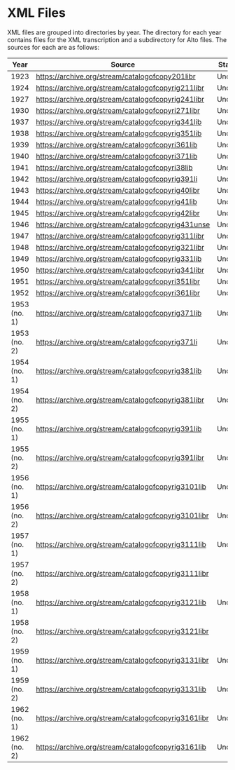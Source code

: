 
# XML Files

XML files are grouped into directories by year. The directory for each
year contains files for the XML transcription and a subdirectory for
Alto files. The sources for each are as follows:

| Year         | Source                                              | Status  |
|--------------|---------------------------------------------------- |---------|
| 1923         | https://archive.org/stream/catalogofcopy201libr     | Uncorr. |
| 1924         | https://archive.org/stream/catalogofcopyrig211libr  | Uncorr. |
| 1927         | https://archive.org/stream/catalogofcopyrig241libr  | Uncorr. |
| 1930         | https://archive.org/stream/catalogofcopyri271libr   | Uncorr. |
| 1937         | https://archive.org/stream/catalogofcopyrig341lib   | Uncorr. |
| 1938         | https://archive.org/stream/catalogofcopyrig351lib   | Uncorr. |
| 1939         | https://archive.org/stream/catalogofcopyri361lib    | Uncorr. |
| 1940         | https://archive.org/stream/catalogofcopyri371lib    | Uncorr. |
| 1941         | https://archive.org/stream/catalogofcopyri38lib     | Uncorr. |
| 1942         | https://archive.org/stream/catalogofcopyrig391li    | Uncorr. |
| 1943         | https://archive.org/stream/catalogofcopyrig40libr   | Uncorr. |
| 1944         | https://archive.org/stream/catalogofcopyrig41lib    | Uncorr. |
| 1945         | https://archive.org/stream/catalogofcopyrig42libr   | Uncorr. |
| 1946         | https://archive.org/stream/catalogofcopyrig431unse  | Uncorr. |
| 1947         | https://archive.org/stream/catalogofcopyrig311libr  | Uncorr. |
| 1948         | https://archive.org/stream/catalogofcopyrig321libr  | Uncorr. |
| 1949         | https://archive.org/stream/catalogofcopyrig331lib   | Uncorr. |
| 1950         | https://archive.org/stream/catalogofcopyrig341libr  | Uncorr. |
| 1951         | https://archive.org/stream/catalogofcopyri351libr   | Uncorr. |
| 1952         | https://archive.org/stream/catalogofcopyri361libr   | Uncorr. |
| 1953 (no. 1) | https://archive.org/stream/catalogofcopyrig371lib   | Uncorr. |
| 1953 (no. 2) | https://archive.org/stream/catalogofcopyrig371li    | Uncorr. |
| 1954 (no. 1) | https://archive.org/stream/catalogofcopyrig381lib   | Uncorr. |
| 1954 (no. 2) | https://archive.org/stream/catalogofcopyrig381libr  | Uncorr. |
| 1955 (no. 1) | https://archive.org/stream/catalogofcopyrig391lib   | Uncorr. |
| 1955 (no. 2) | https://archive.org/stream/catalogofcopyrig391libr  | Uncorr. |
| 1956 (no. 1) | https://archive.org/stream/catalogofcopyrig3101lib  | Uncorr. |
| 1956 (no. 2) | https://archive.org/stream/catalogofcopyrig3101libr | Uncorr. |
| 1957 (no. 1) | https://archive.org/stream/catalogofcopyrig3111lib  | Uncorr. |
| 1957 (no. 2) | https://archive.org/stream/catalogofcopyrig3111libr |         |
| 1958 (no. 1) | https://archive.org/stream/catalogofcopyrig3121lib  | Uncorr. |
| 1958 (no. 2) | https://archive.org/stream/catalogofcopyrig3121libr |         |
| 1959 (no. 1) | https://archive.org/stream/catalogofcopyrig3131libr | Uncorr. |
| 1959 (no. 2) | https://archive.org/stream/catalogofcopyrig3131lib  | Uncorr. |
| 1962 (no. 1) | https://archive.org/stream/catalogofcopyrig3161libr | Uncorr. |
| 1962 (no. 2) | https://archive.org/stream/catalogofcopyrig3161lib  | Uncorr. |


